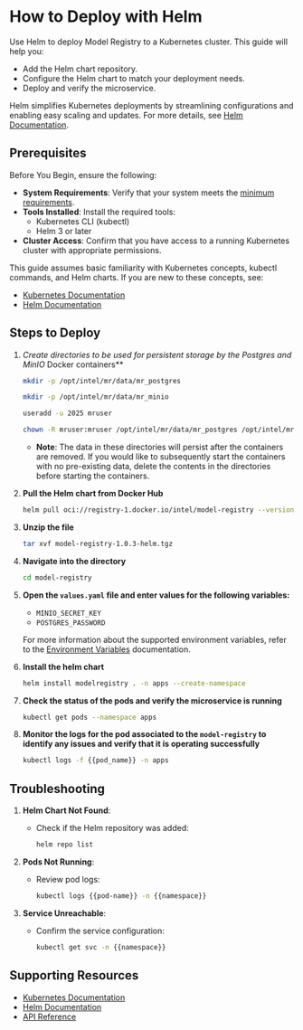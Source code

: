# How to Deploy with Helm

Use Helm to deploy Model Registry to a Kubernetes cluster. This guide will help you:
- Add the Helm chart repository.
- Configure the Helm chart to match your deployment needs.
- Deploy and verify the microservice.

Helm simplifies Kubernetes deployments by streamlining configurations and enabling easy scaling and updates. For more details, see [Helm Documentation](https://helm.sh/docs/).


## Prerequisites

Before You Begin, ensure the following:

- **System Requirements**: Verify that your system meets the [minimum requirements](./system-requirements.md).
- **Tools Installed**: Install the required tools:
    - Kubernetes CLI (kubectl)
    - Helm 3 or later
- **Cluster Access**: Confirm that you have access to a running Kubernetes cluster with appropriate permissions.

This guide assumes basic familiarity with Kubernetes concepts, kubectl commands, and Helm charts. If you are new to these concepts, see:
- [Kubernetes Documentation](https://kubernetes.io/docs/home/)
- [Helm Documentation](https://helm.sh/docs/)


## Steps to Deploy
1. **Create directories to be used for persistent storage by the Postgres* and MinIO* Docker containers**
    ```sh
    mkdir -p /opt/intel/mr/data/mr_postgres

    mkdir -p /opt/intel/mr/data/mr_minio

    useradd -u 2025 mruser

    chown -R mruser:mruser /opt/intel/mr/data/mr_postgres /opt/intel/mr/data/mr_minio
    ```
    * **Note**: The data in these directories will persist after the containers are removed. If you would like to subsequently start the containers with no pre-existing data, delete the contents in the directories before starting the containers.

1. **Pull the Helm chart from Docker Hub**
    ```sh
    helm pull oci://registry-1.docker.io/intel/model-registry --version 1.0.3-helm
    ```

1. **Unzip the file**
    ```sh
    tar xvf model-registry-1.0.3-helm.tgz
    ```

1. **Navigate into the directory**
    ```sh
    cd model-registry
    ```

1. **Open the `values.yaml` file and enter values for the following variables:**
    * `MINIO_SECRET_KEY`
    * `POSTGRES_PASSWORD`

    For more information about the supported environment variables, refer to the [Environment Variables](./environment-variables.md) documentation.

1. **Install the helm chart**
    ```sh
    helm install modelregistry . -n apps --create-namespace
    ```

1. **Check the status of the pods and verify the microservice is running**
    ```sh
    kubectl get pods --namespace apps
    ```

1. **Monitor the logs for the pod associated to the `model-registry` to identify any issues and verify that it is operating successfully**
    ```sh
    kubectl logs -f {{pod_name}} -n apps
    ```

## Troubleshooting

1. **Helm Chart Not Found**:

   - Check if the Helm repository was added:

     ```bash
     helm repo list
     ```

2. **Pods Not Running**:

   - Review pod logs:

     ```bash
     kubectl logs {{pod-name}} -n {{namespace}}
     ```

3. **Service Unreachable**:

   - Confirm the service configuration:

     ```bash
     kubectl get svc -n {{namespace}}
     ```



## Supporting Resources

- [Kubernetes Documentation](https://kubernetes.io/docs/home/)
- [Helm Documentation](https://helm.sh/docs/)
- [API Reference](./api-reference.md)
